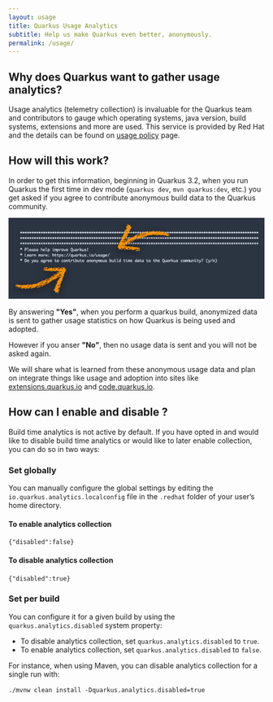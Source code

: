 ```yaml
---
layout: usage
title: Quarkus Usage Analytics
subtitle: Help us make Quarkus even better, anonymously.
permalink: /usage/
---
```


## Why does Quarkus want to gather usage analytics?

Usage analytics (telemetry collection) is invaluable for the Quarkus team and contributors to gauge which operating systems, java version, build systems, extensions and more are used. This service is provided by Red Hat and the details can be found on [usage policy](/usage/policy) page.

## How will this work?

In order to get this information, beginning in Quarkus 3.2, when you run Quarkus the first time in dev mode (`quarkus dev`, `mvn quarkus:dev`, etc.) you get asked if you agree to contribute anonymous build data to the Quarkus community.

![/assets/images/usage-prompt-arrows.png](/assets/images/usage-prompt-arrows.png)

By answering **"Yes"**, when you perform a quarkus build, anonymized data is sent to gather usage statistics on how Quarkus is being used and adopted.

However if you anser **"No"**, then no usage data is sent and you will not be asked again.

We will share what is learned from these anonymous usage data and plan on integrate things like usage and adoption into sites like [extensions.quarkus.io](https://extensions.quarkus.io) and [code.quarkus.io](https://code.quarkus.io).

## How can I enable and disable ?

Build time analytics is not active by default. If you have opted in and would like to disable build time analytics or would like to later enable collection, you can do so in two ways:

### Set globally

You can manually configure the global settings by editing the `io.quarkus.analytics.localconfig` file in the `.redhat` folder of your user’s home directory.

#### To enable analytics collection

```
{"disabled":false}
```

#### To disable analytics collection

```
{"disabled":true}
```

### Set per build

You can configure it for a given build by using the `quarkus.analytics.disabled` system property:

- To disable analytics collection, set `quarkus.analytics.disabled` to `true`.
- To enable analytics collection, set `quarkus.analytics.disabled` to `false`.

For instance, when using Maven, you can disable analytics collection for a single run with:

```
./mvnw clean install -Dquarkus.analytics.disabled=true
```
